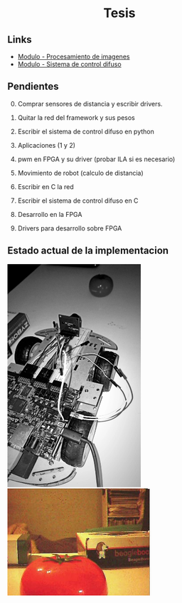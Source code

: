 <h1 align="center"> Tesis </h1> 

## Links

* [Modulo - Procesamiento de imagenes](https://github.com/Fuschetto97/Tesis/tree/main/pImagen)
* [Modulo - Sistema de control difuso](https://github.com/Fuschetto97/Tesis/tree/main/FuzzyControl)

## Pendientes

0) Comprar sensores de distancia y escribir drivers.
1) Quitar la red del framework y sus pesos
2) Escribir el sistema de control difuso en python
3) Aplicaciones (1 y 2)
4) pwm en FPGA y su driver (probar ILA si es necesario)
5) Movimiento de robot (calculo de distancia)

1) Escribir en C la red 
2) Escribir el sistema de control difuso en C 
4) Desarrollo en la FPGA
5) Drivers para desarrollo sobre FPGA

## Estado actual de la implementacion

<img src=./imagenes/estado2.jpeg height=500 width=300 alt="Hardware" /><img src=./imagenes/estado3.jpeg alt="Hardware" />
